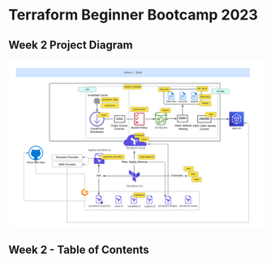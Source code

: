 # Terraform Beginner Bootcamp 2023

## Week 2 Project Diagram 

![Week 2 Project Diagram](/pics/Week1.png)

## Week 2 - Table of Contents

